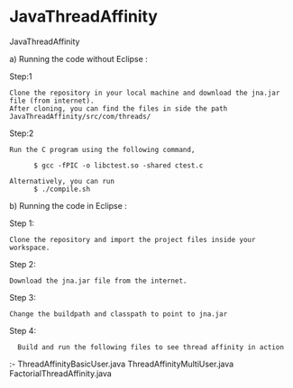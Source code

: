 JavaThreadAffinity
==================

JavaThreadAffinity

a) Running the code without Eclipse :

Step:1

    Clone the repository in your local machine and download the jna.jar file (from internet).
    After cloning, you can find the files in side the path JavaThreadAffinity/src/com/threads/

Step:2

    Run the C program using the following command,
    
          $ gcc -fPIC -o libctest.so -shared ctest.c

    Alternatively, you can run
          $ ./compile.sh
          
b) Running the code in Eclipse :

Step 1:

    Clone the repository and import the project files inside your workspace.
    
Step 2:

    Download the jna.jar file from the internet.
    
Step 3:

    Change the buildpath and classpath to point to jna.jar

Step 4:
      
      Build and run the following files to see thread affinity in action
:-
      ThreadAffinityBasicUser.java
      ThreadAffinityMultiUser.java
      FactorialThreadAffinity.java
